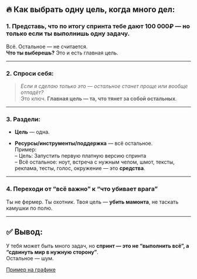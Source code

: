 ## 🔥 Как выбрать **одну** цель, когда **много дел**:

### 1. **Представь, что по итогу спринта тебе дают 100 000₽ — но только если ты выполнишь **одну** задачу.**

Всё. Остальное — не считается.  
**Что ты выберешь?** Это и есть главная цель.

---

### 2. **Спроси себя:**

> _Если я сделаю только это — остальное станет проще или вообще отпадёт?_  
> Это ключ. **Главная цель — та, что тянет за собой остальных**.

---

### 3. **Раздели:**

- **Цель** — одна.
    
- **Ресурсы/инструменты/поддержка** — всё остальное.  
    Пример:  
    – Цель: Запустить первую платную версию спринта  
    – Всё остальное: ноут, встреча с нужным челом, шмот, тексты, реклама, тесты, голос, окружение — это **средства**.
    

---

### 4. **Переходи от “всё важно” к “что убивает врага”**

Ты не фермер. Ты охотник. Твоя цель — **убить мамонта**, не таскать камушки по полю.

---

## ✅ Вывод:

У тебя может быть много задач, но **спринт — это не “выполнить всё”, а “сдвинуть мир в нужную сторону”**.  
Остальное — шум.

[Пример на графике](../Графики/Как%20выбрать%20цель.md)